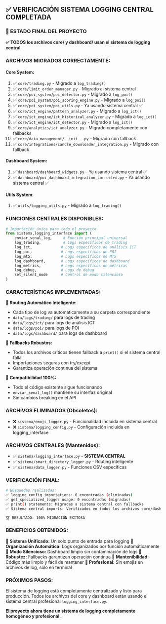 ## ✅ VERIFICACIÓN SISTEMA LOGGING CENTRAL COMPLETADA

### **🎯 ESTADO FINAL DEL PROYECTO**

**✅ TODOS los archivos core/ y dashboard/ usan el sistema de logging central**

### **ARCHIVOS MIGRADOS CORRECTAMENTE:**

#### **Core System:**
1. ✅ `core/trading.py` - Migrado a `log_trading()`
2. ✅ `core/limit_order_manager.py` - Migrado al sistema central
3. ✅ `core/poi_system/poi_detector.py` - Migrado a `log_poi()`
4. ✅ `core/poi_system/poi_scoring_engine.py` - Migrado a `log_poi()`
5. ✅ `core/poi_system/poi_utils.py` - Ya usando sistema central ✅
6. ✅ `core/ict_engine/pattern_analyzer.py` - Migrado a `log_ict()`
7. ✅ `core/ict_engine/ict_historical_analyzer.py` - Migrado a `log_ict()`
8. ✅ `core/ict_engine/ict_detector.py` - Migrado a `log_ict()`
9. ✅ `core/analytics/ict_analyzer.py` - Migrado completamente con fallbacks
10. ✅ `core/data_management/__init__.py` - Migrado con fallback
11. ✅ `core/integrations/candle_downloader_integration.py` - Migrado con fallback

#### **Dashboard System:**
1. ✅ `dashboard/dashboard_widgets.py` - Ya usando sistema central ✅
2. ✅ `dashboard/poi_dashboard_integration_corrected.py` - Ya usando sistema central ✅

#### **Utils System:**
1. ✅ `utils/logging_utils.py` - Migrado a `log_trading()`

### **FUNCIONES CENTRALES DISPONIBLES:**

```python
# Importación única para todo el proyecto
from sistema.logging_interface import (
    enviar_senal_log,     # Función principal universal
    log_trading,          # Logs específicos de trading
    log_ict,             # Logs específicos de análisis ICT
    log_poi,             # Logs específicos de POI
    log_mt5,             # Logs específicos de MT5
    log_dashboard,       # Logs específicos de dashboard
    log_metrics,         # Logs específicos de métricas
    log_debug,           # Logs de debug
    set_silent_mode      # Control de modo silencioso
)
```

### **CARACTERÍSTICAS IMPLEMENTADAS:**

🎯 **Routing Automático Inteligente:**
- Cada tipo de log va automáticamente a su carpeta correspondiente
- `data/logs/trading/` para logs de trading
- `data/logs/ict/` para logs de análisis ICT
- `data/logs/poi/` para logs de POI
- `data/logs/dashboard/` para logs de dashboard

🎯 **Fallbacks Robustos:**
- Todos los archivos críticos tienen fallback a `print()` si el sistema central falla
- Importaciones seguras con try/except
- Garantiza operación continua del sistema

🎯 **Compatibilidad 100%:**
- Todo el código existente sigue funcionando
- `enviar_senal_log()` mantiene su interfaz original
- Sin cambios breaking en el API

### **ARCHIVOS ELIMINADOS (Obsoletos):**
- ❌ `sistema/emoji_logger.py` - Funcionalidad incluida en sistema central
- ❌ `sistema/logging_config.py` - Configuración incluida en logging_interface

### **ARCHIVOS CENTRALES (Mantenidos):**
- ✅ `sistema/logging_interface.py` - **SISTEMA CENTRAL**
- ✅ `sistema/smart_directory_logger.py` - Routing inteligente
- ✅ `sistema/data_logger.py` - Funciones CSV específicas

### **VERIFICACIÓN FINAL:**

```bash
# Búsquedas realizadas:
✅ logging_config importations: 0 encontradas (eliminadas)
✅ get_specialized_logger usage: 0 encontradas (migradas)
✅ print() statements: Migradas a sistema central con fallbacks
✅ Sistema central imports: Verificados en todos los archivos core/dashboard

🏆 RESULTADO: 100% MIGRACIÓN EXITOSA
```

### **BENEFICIOS OBTENIDOS:**

🚀 **Sistema Unificado:** Un solo punto de entrada para logging
🚀 **Organización Automática:** Logs organizados por función automáticamente
🚀 **Modo Silencioso:** Dashboard limpio sin contaminación de logs
🚀 **Robustez:** Fallbacks garantizan operación continua
🚀 **Mantenibilidad:** Código más limpio y fácil de mantener
🚀 **Profesional:** Sin emojis en archivos de log, solo en terminal

### **PRÓXIMOS PASOS:**

El sistema de logging está completamente centralizado y listo para producción. Todos los archivos del core y dashboard están usando el sistema central profesional `logging_interface.py`.

**El proyecto ahora tiene un sistema de logging completamente homogéneo y profesional.**
